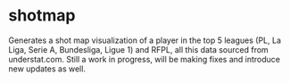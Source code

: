 # shotmap
Generates a shot map visualization of a player in the top 5 leagues (PL, La Liga, Serie A, Bundesliga, Ligue 1) and RFPL, all this data sourced from understat.com. Still a work in progress, will be making fixes and introduce new updates as well.
